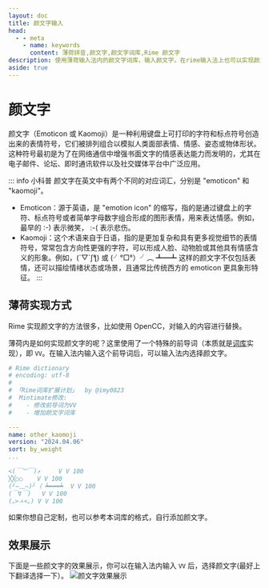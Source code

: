 ```yaml
---
layout: doc
title: 颜文字输入
head:
  - - meta
    - name: keywords
      content: 薄荷拼音,颜文字,颜文字词库,Rime 颜文字
description: 使用薄荷输入法内的颜文字词库，输入颜文字。在rime输入法上也可以实现颜文字的输出。
aside: true
---
```


# 颜文字
颜文字（Emoticon 或 Kaomoji）是一种利用键盘上可打印的字符和标点符号创造出来的表情符号，它们被排列组合以模拟人类面部表情、情感、姿态或物体形状。这种符号最初是为了在网络通信中增强书面文字的情感表达能力而发明的，尤其在电子邮件、论坛、即时通讯软件以及社交媒体平台中广泛应用。

::: info 小科普
颜文字在英文中有两个不同的对应词汇，分别是 "emoticon" 和 "kaomoji"。
- Emoticon：源于英语，是 "emotion icon" 的缩写，指的是通过键盘上的字符、标点符号或者简单字母数字组合形成的图形表情，用来表达情感。例如，最早的 :-) 表示微笑， :-( 表示悲伤。
- Kaomoji：这个术语来自于日语，指的是更加复杂和具有更多视觉细节的表情符号，常常包含方向性更强的字符，可以形成人脸、动物脸或其他具有情感含义的形象。例如，(´▽`ʃƪ) 或 (╯°□°）╯︵ ┻━┻ 这样的颜文字不仅包括表情，还可以描绘情绪状态或场景，且通常比传统西方的 emoticon 更具象形特征。
:::

## 薄荷实现方式
Rime 实现颜文字的方法很多，比如使用 OpenCC，对输入的内容进行替换。 

薄荷内是如何实现颜文字的呢？这里使用了一个特殊的前导词（本质就是[词库](https://github.com/Mintimate/oh-my-rime/blob/main/dicts/other_kaomoji.dict.yaml)实现），即 `VV`。在输入法内输入这个前导词后，可以输入法内选择颜文字。
```yaml
# Rime dictionary
# encoding: utf-8
#
# 「Rime词库扩展计划」  by @imy0823
#  Mintimate修改:
#    - 修改前导词为VV
#    - 增加颜文字词库

---
name: other_kaomoji
version: "2024.04.06"
sort: by_weight
...

<(￣︶￣)↗ 	V V	100
╳╳○○	V V	100
(╯—﹏—)╯（ ┷━━━┷ 	V V	100
(￣∇￣)	V V	100
(｡>ㅅ<｡)	V V	100
```

如果你想自己定制，也可以参考本词库的格式，自行添加颜文字。

## 效果展示
下面是一些颜文字的效果展示，你可以在输入法内输入 `VV` 后，选择颜文字(最好上下翻译选择一下）。
![颜文字效果展示](/image/demo/kaomojiDemo.webp)

